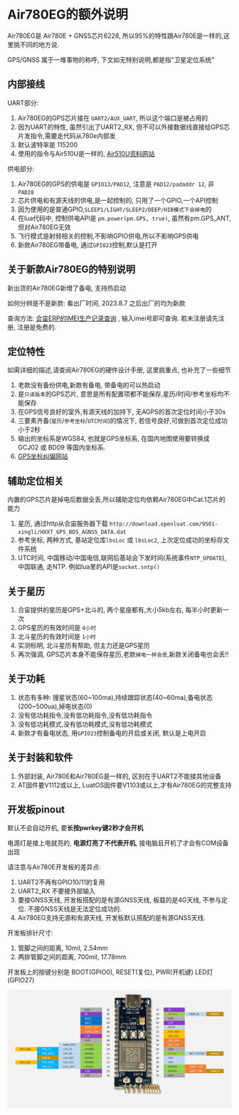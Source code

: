 # Air780EG的额外说明

Air780EG是 Air780E + GNSS芯片6228, 所以95%的特性跟Air780E是一样的,这里挑不同的地方说.

GPS/GNSS 属于一堆事物的称呼, 下文如无特别说明,都是指"卫星定位系统"

## 内部接线

UART部分:

1. Air780EG的GPS芯片接在  `UART2/AUX_UART`, 所以这个端口是被占用的
2. 因为UART的特性, 虽然引出了UART2_RX, 但不可以外接数据线直接给GPS芯片发指令,需要走代码从780e内部发
3. 默认波特率是 115200
4. 使用的指令与Air510U是一样的, [Air510U资料网站](https://air510u.cn)

供电部分:

1. Air780EG的GPS的供电是 `GPIO13/PAD12`, 注意是 `PAD12/padaddr 12`, 非 `PAD28`
2. 芯片供电和有源天线的供电,是一起控制的, 只用了一个GPIO,一个API控制
3. 因为使用的是普通GPIO,`SLEEP1/LIGHT/SLEEP2/DEEP/HIB模式下会掉电`的
4. 在lua代码中, 控制供电API是 `pm.power(pm.GPS, true)`, 虽然有pm.GPS_ANT,但对Air780EG无效
5. 飞行模式是射频相关的控制,不影响GPIO供电,所以不影响GPS供电
6. 新款Air780EG带备电, 通过`GPIO23`控制,默认是打开

## 关于新款Air780EG的特别说明

新出货的Air780EG新增了备电, 支持热启动

如何分辨是不是新款: 看出厂时间, 2023.8.7 之后出厂的均为新款

查询方法: [合宙ERP的IMEI生产记录查询](https://erp.openluat.com/imei) , 输入imei号即可查询. 若未注册请先注册, 注册是免费的.

## 定位特性

如需详细的描述,请查阅Air780EG的硬件设计手册, 这里挑重点, 也补充了一些细节

1. 老款没有备份供电,新款有备电, 带备电的可以热启动
2. 是`只读版本`的GPS芯片, 意思是所有配置项都不能保存,星历/时间/参考坐标均不能保存
3. 在GPS信号良好的室外,有源天线的加持下, 无AGPS的首次定位时间小于30s
4. 三要素齐备(`星历`/`参考坐标`/`UTC时间`)的情况下, 若信号良好,可做到首次定位成功小于2秒
5. 输出的坐标系是WGS84, 也就是GPS坐标系, 在国内地图使用要转换成 GCJ02 或 BD09 等国内坐标系.
6. [GPS坐标纠偏网站](https://www.openluat.com/GPS-Offset.html)

## 辅助定位相关

内置的GPS芯片是掉电后数据全丢,所以辅助定位均依赖Air780EG中Cat.1芯片的能力

1. 星历, 通过http从合宙服务器下载 `http://download.openluat.com/9501-xingli/HXXT_GPS_BDS_AGNSS_DATA.dat`
2. 参考坐标, 两种方式, 基站定位库`lbsLoc` 或 `lbsLoc2`, 上次定位成功的坐标存文件系统
3. UTC时间, 中国移动/中国电信,联网后基站会下发时间(系统事件`NTP_UPDATE`), 中国联通, 走NTP. 例如lua里的API是`socket.sntp()`

## 关于星历

1. 合宙提供的星历是GPS+北斗的, 两个星座都有,大小5kb左右, 每半小时更新一次
2. GPS星历的有效时间是 `4小时`
3. 北斗星历的有效时间是 `1小时`
4. 实测标明, 北斗星历有帮助, 但主力还是GPS星历
5. 再次强调, GPS芯片本身不能保存星历,老款`掉电一样会丢`,新款关闭备电也会丢!!

## 关于功耗

1. 状态有多种: 搜星状态(60~100ma),持续跟踪状态(40~60ma),备电状态(200~500ua),掉电状态(0)
2. 没有低功耗指令,没有低功耗指令,没有低功耗指令
3. 没有低功耗模式,没有低功耗模式,没有低功耗模式
4. 新款才有备电状态, 用`GPIO23`控制备电的开启或关闭, 默认是上电开启

## 关于封装和软件

1. 外部封装, Air780E和Air780EG是一样的, 区别在于UART2不能接其他设备
2. AT固件要V1112或以上, LuatOS固件要V1103或以上,才有Air780EG的完整支持

## 开发板pinout

默认不会自动开机, 要**长按pwrkey键2秒才会开机**

电源灯是接上电就亮的, **电源灯亮了不代表开机**, 接电脑且开机了才会有COM设备出现

请注意与Air780E开发板的差异点:

1. UART2不再有GPIO10/11的复用
2. UART2_RX 不要接外部输入
3. 要接GNSS天线, 开发板搭配的是有源GNSS天线, 板载的是4G天线, 不参与定位. 不接GNSS天线是无法定位成功的.
4. Air780EG支持无源和有源天线, 开发板默认搭配的是有源GNSS天线.

开发板排针尺寸:

1. 管脚之间的距离, 10mil, 2.54mm
2. 两排管脚之间的距离, 700mil, 17.78mm

开发板上的按键分别是 BOOT(GPIO0), RESET(复位), PWR(开机键) LED灯(GPIO27)

![开发板PinOut图](pinout_780eg.png)
